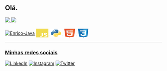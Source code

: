 ## Olá.
<div>
  <a href="https://github.com/enricogregorio">
  <img height="180em" src="https://github-readme-stats.vercel.app/api?username=enricogregorio&show_icons=true&theme=tokyonight&include_all_commits=true&count_private=true"/>
  <img height="180em" src="https://github-readme-stats.vercel.app/api/top-langs/?username=enricogregorio&layout=compact&langs_count=7&theme=tokyonight"/>
</div>
<div style="display: inline_block"><br>
  <img align="center" alt="Enrico-Java" height="30" width="40" src="https://cdn.jsdelivr.net/gh/devicons/devicon/icons/java/java-original.svg" />
  <img align="center" alt="Enrico-Js" height="30" width="40" src="https://raw.githubusercontent.com/devicons/devicon/master/icons/javascript/javascript-plain.svg">
  <img align="center" alt="Enrico-Python" height="30" width="40" src="https://raw.githubusercontent.com/devicons/devicon/master/icons/python/python-original.svg">
  <img align="center" alt="Enrico-HTML" height="30" width="40" src="https://raw.githubusercontent.com/devicons/devicon/master/icons/html5/html5-original.svg">
  <img align="center" alt="Enrico-CSS" height="30" width="40" src="https://raw.githubusercontent.com/devicons/devicon/master/icons/css3/css3-original.svg">
</div>
  
---
### Minhas redes sociais
  
  <div>
    <a href="https://www.linkedin.com/in/enrico-sobrinho-greg%C3%B3rio-85831b1a4/" target="_blank"><img src="https://cdn-icons-png.flaticon.com/512/174/174857.png" alt="LinkedIn" height="30"></a>
    <a href="https://www.instagram.com/enrico.s.g/" target="_blank"><img src="https://user-images.githubusercontent.com/83100249/133948771-ec18ac1d-8f26-44c2-8bfe-48c9ed512530.png" alt="Instagram" height="30"></a>
    <a href="https://twitter.com/enricosg_/" target="_blank"><img src="https://cdn-icons-png.flaticon.com/512/733/733579.png" alt="Twitter" height="30"></a>
  </div>
